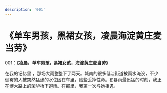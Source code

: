 ```yaml
---
description: '001'
---
```


# 《单车男孩，黑裙女孩，凌晨海淀黄庄麦当劳》

001：**《凌晨，单车男孩，黑裙女孩，海淀黄庄麦当劳》**



在我的记忆里 ，那场大雨整整下了两天。城南的很多低洼街道被雨水淹没，不少倒霉的人被突然猛涨的水位困在车里，险些丢掉性命。在暴雨最迅猛的时刻，我正在博大路上的荣华桥下避雨。在那里，我第一次与她相遇。

